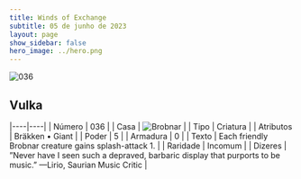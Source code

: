 ```yaml
---
title: Winds of Exchange
subtitle: 05 de junho de 2023
layout: page
show_sidebar: false
hero_image: ../hero.png
---
```


![036](https://mastervault-storage-prod.s3.amazonaws.com/media/card_front/en/600_036_e4b6054b3b6c_en.png)


## Vulka

|----|----|
| Número | 036 |
| Casa | ![Brobnar](https://archonarcana.com/images/thumb/e/e0/Brobnar.png/22px-Brobnar.png "Brobnar") |
| Tipo | Criatura |
| Atributos | Bräkken • Giant |
| Poder | 5 |
| Armadura | 0 |
| Texto | Each friendly Brobnar creature gains splash-attack 1.  |
| Raridade | Incomum |
| Dizeres | ”Never have I seen such a depraved, barbaric display that purports to be music.” —Lirio, Saurian Music Critic  |
